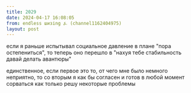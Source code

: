 ```yaml
---
title: 2029
date: 2024-04-17 16:08:05
from: endless шизing ⍼ (channel1162404975)
layout: post
---
```


если я раньше испытывал социальное давление в плане "пора остепениться", то теперь оно перешло в "нахуя тебе стабильность давай делать авантюры"

единственное, если первое это то, от чего мне было немного неприятно, то со вторым я как бы согласен и готов в любой момент сорваться как только решу некоторые проблемы
